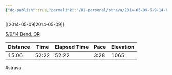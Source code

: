 ```yaml
---
{"dg-publish":true,"permalink":"/01-personal/strava/2014-05-09-5-9-14-bend-or/"}
---
```



[[2014-05-09\|2014-05-09]]

[5/9/14 Bend, OR](https://www.strava.com/activities/139726589)

| Distance | Time  | Elapsed Time | Pace | Elevation |
| -------- | ----- | ------------ | ---- | --------- |
| 15.06    | 52:22 | 52:22        | 3:28 | 1065      |




#strava
